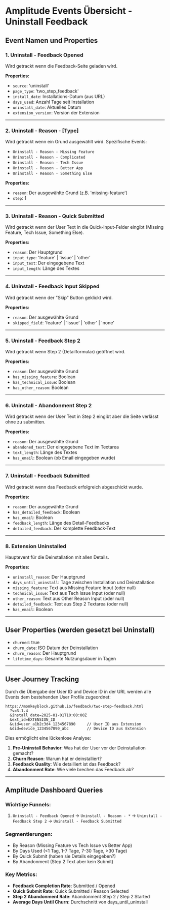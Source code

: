 # Amplitude Events Übersicht - Uninstall Feedback

## Event Namen und Properties

### 1. **Uninstall - Feedback Opened**
Wird getrackt wenn die Feedback-Seite geladen wird.

**Properties:**
- `source`: 'uninstall'
- `page_type`: 'two_step_feedback'
- `install_date`: Installations-Datum (aus URL)
- `days_used`: Anzahl Tage seit Installation
- `uninstall_date`: Aktuelles Datum
- `extension_version`: Version der Extension

---

### 2. **Uninstall - Reason - [Type]**
Wird getrackt wenn ein Grund ausgewählt wird. Spezifische Events:
- `Uninstall - Reason - Missing Feature`
- `Uninstall - Reason - Complicated`
- `Uninstall - Reason - Tech Issue`
- `Uninstall - Reason - Better App`
- `Uninstall - Reason - Something Else`

**Properties:**
- `reason`: Der ausgewählte Grund (z.B. 'missing-feature')
- `step`: 1

---

### 3. **Uninstall - Reason - Quick Submitted**
Wird getrackt wenn der User Text in die Quick-Input-Felder eingibt (Missing Feature, Tech Issue, Something Else).

**Properties:**
- `reason`: Der Hauptgrund
- `input_type`: 'feature' | 'issue' | 'other'
- `input_text`: Der eingegebene Text
- `input_length`: Länge des Textes

---

### 4. **Uninstall - Feedback Input Skipped**
Wird getrackt wenn der "Skip" Button geklickt wird.

**Properties:**
- `reason`: Der ausgewählte Grund
- `skipped_field`: 'feature' | 'issue' | 'other' | 'none'

---

### 5. **Uninstall - Feedback Step 2**
Wird getrackt wenn Step 2 (Detailformular) geöffnet wird.

**Properties:**
- `reason`: Der ausgewählte Grund
- `has_missing_feature`: Boolean
- `has_technical_issue`: Boolean
- `has_other_reason`: Boolean

---

### 6. **Uninstall - Abandonment Step 2**
Wird getrackt wenn der User Text in Step 2 eingibt aber die Seite verlässt ohne zu submitten.

**Properties:**
- `reason`: Der ausgewählte Grund
- `abandoned_text`: Der eingegebene Text im Textarea
- `text_length`: Länge des Textes
- `has_email`: Boolean (ob Email eingegeben wurde)

---

### 7. **Uninstall - Feedback Submitted**
Wird getrackt wenn das Feedback erfolgreich abgeschickt wurde.

**Properties:**
- `reason`: Der ausgewählte Grund
- `has_detailed_feedback`: Boolean
- `has_email`: Boolean
- `feedback_length`: Länge des Detail-Feedbacks
- `detailed_feedback`: Der komplette Feedback-Text

---

### 8. **Extension Uninstalled**
Hauptevent für die Deinstallation mit allen Details.

**Properties:**
- `uninstall_reason`: Der Hauptgrund
- `days_until_uninstall`: Tage zwischen Installation und Deinstallation
- `missing_feature`: Text aus Missing Feature Input (oder null)
- `technical_issue`: Text aus Tech Issue Input (oder null)
- `other_reason`: Text aus Other Reason Input (oder null)
- `detailed_feedback`: Text aus Step 2 Textarea (oder null)
- `has_email`: Boolean

---

## User Properties (werden gesetzt bei Uninstall)

- `churned`: true
- `churn_date`: ISO Datum der Deinstallation
- `churn_reason`: Der Hauptgrund
- `lifetime_days`: Gesamte Nutzungsdauer in Tagen

---

## User Journey Tracking

Durch die Übergabe der User ID und Device ID in der URL werden alle Events dem bestehenden User Profile zugeordnet:

```
https://monkeyblock.github.io/feedback/two-step-feedback.html
  ?v=3.1.4
  &install_date=2025-01-01T10:00:00Z
  &ext_id=EXTENSION_ID
  &uid=user_a1b2c3d4_1234567890     // User ID aus Extension
  &did=device_1234567890_abc        // Device ID aus Extension
```

Dies ermöglicht eine lückenlose Analyse:
1. **Pre-Uninstall Behavior**: Was hat der User vor der Deinstallation gemacht?
2. **Churn Reason**: Warum hat er deinstalliert?
3. **Feedback Quality**: Wie detailliert ist das Feedback?
4. **Abandonment Rate**: Wie viele brechen das Feedback ab?

---

## Amplitude Dashboard Queries

### Wichtige Funnels:
1. `Uninstall - Feedback Opened` → `Uninstall - Reason - *` → `Uninstall - Feedback Step 2` → `Uninstall - Feedback Submitted`

### Segmentierungen:
- By Reason (Missing Feature vs Tech Issue vs Better App)
- By Days Used (<1 Tag, 1-7 Tage, 7-30 Tage, >30 Tage)
- By Quick Submit (haben sie Details eingegeben?)
- By Abandonment (Step 2 Text aber kein Submit)

### Key Metrics:
- **Feedback Completion Rate**: Submitted / Opened
- **Quick Submit Rate**: Quick Submitted / Reason Selected
- **Step 2 Abandonment Rate**: Abandonment Step 2 / Step 2 Started
- **Average Days Until Churn**: Durchschnitt von days_until_uninstall
